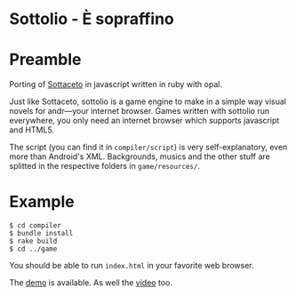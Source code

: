 Sottolio - È sopraffino
========================

Preamble
========

Porting of [Sottaceto](https://github.com/RoxasShadow/Sottaceto) in javascript written in ruby with opal.

Just like Sottaceto, sottolio is a game engine to make in a simple way visual novels for andr—your internet browser. Games written with sottolio run everywhere, you only need an internet browser which supports javascript and HTML5.

The script (you can find it in `compiler/script`) is very self-explanatory, even more than Android's XML.
Backgrounds, musics and the other stuff are splitted in the respective folders in `game/resources/`.

Example
========

```
$ cd compiler
$ bundle install
$ rake build
$ cd ../game
```

You should be able to run `index.html` in your favorite web browser.

The [demo](http://www.giovannicapuano.net/sottolio/) is available. As well the [video](http://www.youtube.com/watch?v=djV_Z5OeBmg&feature=youtu.be) too.
